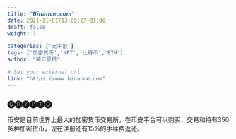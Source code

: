 ```yaml
---
title: "𝘽𝙞𝙣𝙖𝙣𝙘𝙚.𝙘𝙤𝙢"
date: 2021-11-01T13:05:27+01:00
draft: false
weight: 3

categories: ['元宇宙']
tags: ['加密货币','NFT','比特币','ETH']
author: "紫云星链"

# Set your external url
link: "https://www.binance.com"
---
```


### 🅒🅡🅨🅟🅣🅞 
币安是目前世界上最大的加密货币交易所，在币安平台可以购买、交易和持有350多种加密货币，现在注册还有15%的手续费返还。
